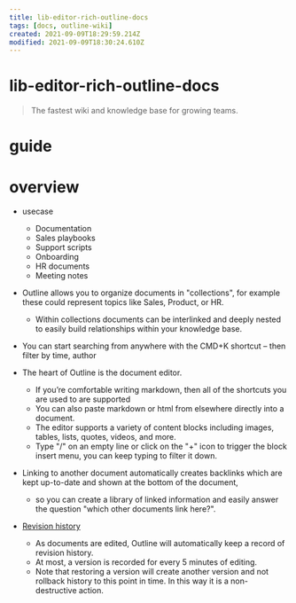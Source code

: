```yaml
---
title: lib-editor-rich-outline-docs
tags: [docs, outline-wiki]
created: 2021-09-09T18:29:59.214Z
modified: 2021-09-09T18:30:24.610Z
---
```


# lib-editor-rich-outline-docs

> The fastest wiki and knowledge base for growing teams.

# guide

# overview
- usecase
  - Documentation
  - Sales playbooks
  - Support scripts
  - Onboarding
  - HR documents
  - Meeting notes

- Outline allows you to organize documents in "collections", for example these could represent topics like Sales, Product, or HR. 
  - Within collections documents can be interlinked and deeply nested to easily build relationships within your knowledge base.
- You can start searching from anywhere with the CMD+K shortcut – then filter by time, author

- The heart of Outline is the document editor. 
  - If you’re comfortable writing markdown, then all of the shortcuts you are used to are supported
  - You can also paste markdown or html from elsewhere directly into a document.
  - The editor supports a variety of content blocks including images, tables, lists, quotes, videos, and more. 
  - Type "/" on an empty line or click on the "+" icon to trigger the block insert menu, you can keep typing to filter it down.

- Linking to another document automatically creates backlinks which are kept up-to-date and shown at the bottom of the document, 
  - so you can create a library of linked information and easily answer the question "which other documents link here?".

- [Revision history](https://docs.getoutline.com/s/guide/doc/revision-history-AiL6p22Ssq)
  - As documents are edited, Outline will automatically keep a record of revision history. 
  - At most, a version is recorded for every 5 minutes of editing.
  - Note that restoring a version will create another version and not rollback history to this point in time. In this way it is a non-destructive action.
